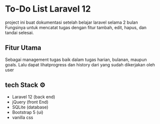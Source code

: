 # To-Do List Laravel 12

project ini buat dokumentasi setelah belajar laravel selama 2 bulan
Fungsinya untuk mencatat tugas dengan fitur tambah, edit, hapus, dan tandai selesai.

## Fitur Utama

Sebagai management tugas baik dalam tugas harian, bulanan, maupun goals. Lalu dapat lihatprogress dan history dari yang sudah dikerjakan oleh user

## tech Stack ⚙️

-   Laravel 12 (back end)
-   jQuery (front End)
-   SQLite (database)
-   Bootstrap 5 (ui)
-   vanilla css
